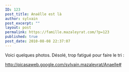 ```yaml
---
ID: 123
post_title: Anaëlle est là
author: sylvain
post_excerpt: ""
layout: post
permalink: https://famille.mazaleyrat.com/?p=123
published: true
post_date: 2010-08-08 22:37:07
---
```

Voici quelques photos. Désolé, trop fatigué pour faire le tri :

<a href="http://picasaweb.google.com/sylvain.mazaleyrat/Anaelle#">http://picasaweb.google.com/sylvain.mazaleyrat/Anaelle#</a>